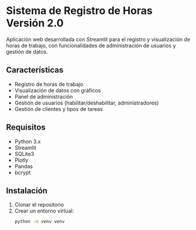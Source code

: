 # Sistema de Registro de Horas Versión 2.0

Aplicación web desarrollada con Streamlit para el registro y visualización de horas de trabajo, con funcionalidades de administración de usuarios y gestión de datos.

## Características

- Registro de horas de trabajo
- Visualización de datos con gráficos
- Panel de administración
- Gestión de usuarios (habilitar/deshabilitar, administradores)
- Gestión de clientes y tipos de tareas

## Requisitos

- Python 3.x
- Streamlit
- SQLite3
- Plotly
- Pandas
- bcrypt

## Instalación

1. Clonar el repositorio
2. Crear un entorno virtual:
   ```bash
   python -m venv venv